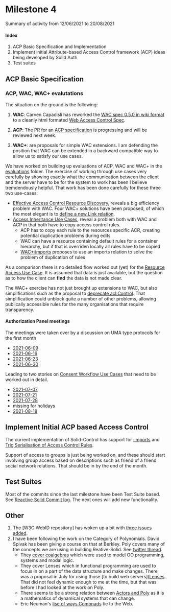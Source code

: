 # Milestone 4

Summary of activity from 12/06/2021 to 20/08/2021

#### Index

1. ACP Basic Specification and Implementation
2. Implement initial Attribute-based Access Control framework (ACP) ideas being developed by Solid Auth
3. Test suites

## ACP Basic Specification

### ACP, WAC, WAC+ evalutations

The situation on the ground is the following:

1. **WAC**: Carven Capadisli has reworked the [WAC spec 0.5.0 in wiki format](https://github.com/solid/web-access-control-spec/blob/main/README-v0.5.0.md) to a cleanly html formated [Web Access Control Spec](https://solid.github.io/web-access-control-spec/).

2. **ACP**: The PR for an [ACP specification](https://github.com/solid/authorization-panel/pull/183) is progressing and will be reviewed next week.

3. **WAC+**: are proposals for simple WAC extensions. I am defending the position that WAC can be extended in a backward compatible way to allow us to satisfy our use cases.  

We have worked on building up evaluations of ACP, WAC and WAC+ in the [evaluations](https://github.com/solid/authorization-panel/tree/main/proposals/evaluation) folder. The exercise of working through use cases very carefully by showing exactly what the communication between the client and the server have to be for the system to work has been I believe tremdendously helpful.  That work has been done carefully for these three two use-cases:

* [Effective Access Control Resource Discovery](https://github.com/solid/authorization-panel/blob/main/proposals/evaluation/uc-0-effective-acr.md), reveals a big efficiency problem with WAC. Four WAC+ solutions have been proposed, of which the most elegant is to [define a new Link relation](https://github.com/solid/authorization-panel/issues/248).
* [Access Inheritance Use Cases](https://github.com/solid/authorization-panel/blob/main/proposals/evaluation/uc-3-inheritance.md), reveal a problem both with WAC and ACP in that both have to copy access control rules.
  * ACP has to copy each rule to the resources specific ACR, creating potential duplication problems during edits
  * WAC can have a resource containing default rules for a container hierarchy, but if that is overriden locally all rules have to be copied
  * [WAC+:imports](https://github.com/solid/authorization-panel/issues/210) proposes to use an imports relation to solve the problem of duplication of rules

As a comparison there is no detailed flow worked out (yet) for the [Resource Access Use Case](https://github.com/solid/authorization-panel/blob/9b718f3c3f0943d1f4feb8d89079009435f82839/proposals/evaluation/uc-1-resource-access.md). It is assumed that data is just available, but the question as to how the client can **find** the data is not made clear.

The WAC+ exercise has not just brought up extensions to WAC, but also simplifications such as the
proposal to [deprecate acl:Control](https://github.com/solid/web-access-control-spec/issues/94).
That simplification could unblock quite a number of other problems, allowing publically accessible
rules for the many organisations that require transparency.

#### Authorization Panel meetings

The meetings were taken over by a discussion on UMA type protocols for the first month
* [2021-06-09](https://github.com/solid/authorization-panel/blob/main/meetings/2021-06-09.md) 
* [2021-06-16](https://github.com/solid/authorization-panel/blob/main/meetings/2021-06-16.md)
* [2021-06-23](https://github.com/solid/authorization-panel/blob/main/meetings/2021-06-23.md)
* [2021-06-30](https://github.com/solid/authorization-panel/blob/main/meetings/2021-06-30.md)

Leading to two stories on [Consent Workflow Use Cases](https://github.com/solid/authorization-panel/blob/main/proposals/evaluation/uc-%3F-consent.md) that need to be worked out in detail.

* [2021-07-07](https://github.com/solid/authorization-panel/blob/main/meetings/2021-07-07.md)
* [2021-07-21](https://github.com/solid/authorization-panel/blob/main/meetings/2021-07-21.md)
* [2021-07-28](https://github.com/solid/authorization-panel/blob/main/meetings/2021-07-28.md) 
* missing for holidays
* [2021-08-18](https://github.com/solid/authorization-panel/pull/250) 


## Implement Initial ACP based Access Control

The current implementation of Solid-Control has support for [:imports](https://github.com/solid/authorization-panel/issues/210) and [Trig Serialisation of Access Control Rules](https://github.com/solid/authorization-panel/issues/247). 

Support of access to groups is just being worked on, and these should start involving group access based on 
descriptions such as friend of a friend social network relations. That should be in by the end of the month.

## Test Suites

Most of the commits since the last milestone have been Test Suite based.
See [Reactive Solid Commit log](https://github.com/co-operating-systems/Reactive-SoLiD/commits/master).
The next ones will add new functionality.

## Other

1. The [W3C WebID repository] has woken up a bit with [three issues added](https://github.com/w3c/WebID/issues).
2. I have been following the work on the Category of Polynomials. David Spivak has been giving a course on that at Berkley. Poly covers many of the concepts we are using in building Reative-Solid. See [twitter thread](https://twitter.com/bblfish/status/1426553284966461452).
   * They [cover coalgebras](https://twitter.com/bblfish/status/1424454040985944066) which were used to model OO programming, systems and modal logic. 
   * They cover Lenses which in functional programming are used to focus in on a part of the data structure and make changes. There was a proposal in July for using those [to build web servers]([Lenses](https://mattecapu.github.io/ct-zulip-archive/stream/229156-practice:-applied-ct/topic/optics.20and.20servers.html). That did not feel dynamic enough to me at the time, but that was before I had looked at the work on Poly. 
   * There seems to be a strong relation between [Actors and Poly](https://mattecapu.github.io/ct-zulip-archive/stream/229450-practice:-programming/topic/Poly.20and.20Actors.3F.html) as it is a mathematics of dynamical systems that can change. 
   * Eric Neuman's [lise of ways Comonads](https://mattecapu.github.io/ct-zulip-archive/stream/229156-practice:-applied-ct/topic/web.20cats.html#247517065) tie to the Web.

